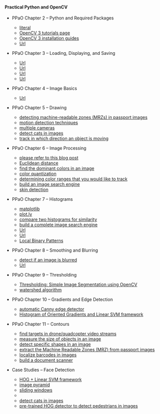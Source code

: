 #### Practical Python and OpenCV

 - PPaO Chapter 2 – Python and Required Packages
   - [literal](http://www.pyimagesearch.com/2015/08/17/the-perfect-computer-vision-environment-pycharm-opencv-and-python-virtual-environments/)
   - [OpenCV 3 tutorials page](http://www.pyimagesearch.com/opencv-tutorials-resources-guides/)
   - [OpenCV 3 installation guides](http://www.pyimagesearch.com/opencv-tutorials-resources-guides/)
   - [Url](https://realpython.com/blog/python/python-virtual-environments-a-primer/)

 - PPaO Chapter 3 – Loading, Displaying, and Saving
   - [Url](http://www.pyimagesearch.com/2014/06/02/opencv-load-image/)
   - [Url](http://www.cyberciti.biz/faq/python-command-line-arguments-argv-example/)
   - [Url](http://www.pyimagesearch.com/2014/11/03/display-matplotlib-rgb-image/)
   - [Url](http://www.pyimagesearch.com/2015/08/24/resolved-matplotlib-figures-not-showing-up-or-displaying/)

 - PPaO Chapter 4 – Image Basics
   - [Url](https://www.learnopencv.com/why-does-opencv-use-bgr-color-format/)

 - PPaO Chapter 5 – Drawing
   - [detecting machine-readable zones (MRZs) in passport images](https://www.pyimagesearch.com/2015/11/30/detecting-machine-readable-zones-in-passport-images/)
   - [motion detection techniques](https://www.pyimagesearch.com/2015/06/01/home-surveillance-and-motion-detection-with-the-raspberry-pi-python-and-opencv/)
   - [multiple cameras](https://www.pyimagesearch.com/2016/01/18/multiple-cameras-with-the-raspberry-pi-and-opencv/)
   - [detect cats in images](https://www.pyimagesearch.com/2016/06/20/detecting-cats-in-images-with-opencv/)
   - [track in which direction an object is moving](https://www.pyimagesearch.com/2015/09/21/opencv-track-object-movement/)

 - PPaO Chapter 6 – Image Processing
   - [please refer to this blog post](https://www.pyimagesearch.com/2014/01/20/basic-image-manipulations-in-python-and-opencv-resizing-scaling-rotating-and-cropping/)
   - [Euclidean distance](https://en.wikipedia.org/wiki/Euclidean_distance)
   - [find the dominant colors in an image](https://www.pyimagesearch.com/2014/05/26/opencv-python-k-means-color-clustering/)
   - [color quantization](https://www.pyimagesearch.com/2014/07/07/color-quantization-opencv-using-k-means-clustering/)
   - [determining color ranges that you would like to track](https://www.pyimagesearch.com/2015/09/14/ball-tracking-with-opencv/)
   - [build an image search engine](https://www.pyimagesearch.com/2014/12/01/complete-guide-building-image-search-engine-python-opencv/)
   - [skin detection](https://www.pyimagesearch.com/2014/08/18/skin-detection-step-step-example-using-python-opencv/)

 - PPaO Chapter 7 – Histograms
   - [matplotlib](https://matplotlib.org/)
   - [plot.ly](https://plot.ly/)
   - [compare two histograms for similarity](https://www.pyimagesearch.com/2014/07/14/3-ways-compare-histograms-using-opencv-python/)
   - [build a complete image search engine](https://www.pyimagesearch.com/2014/12/01/complete-guide-building-image-search-engine-python-opencv/)
   - [Url](https://www.pyimagesearch.com/2014/10/27/opencv-shape-descriptor-hu-moments-example/)
   - [Url](https://www.pyimagesearch.com/2014/04/07/building-pokedex-python-indexing-sprites-using-shape-descriptors-step-3-6/)
   - [Local Binary Patterns](https://www.pyimagesearch.com/2015/12/07/local-binary-patterns-with-python-opencv/)

 - PPaO Chapter 8 – Smoothing and Blurring
   - [detect if an image is blurred](https://www.pyimagesearch.com/2015/09/07/blur-detection-with-opencv/)
   - [Url](http://www.pyimagesearch.com/2016/07/25/convolutions-with-opencv-and-python/)

 - PPaO Chapter 9 – Thresholding
   - [Thresholding: Simple Image Segmentation using OpenCV](http://www.pyimagesearch.com/2014/09/08/thresholding-simple-image-segmentation-using-opencv/)
   - [watershed algorithm](http://www.pyimagesearch.com/2015/11/02/watershed-opencv/)

 - PPaO Chapter 10 – Gradients and Edge Detection
   - [automatic Canny edge detector](http://www.pyimagesearch.com/2015/04/06/zero-parameter-automatic-canny-edge-detection-with-python-and-opencv/)
   - [Histogram of Oriented Gradients and Linear SVM framework](http://www.pyimagesearch.com/2014/11/10/histogram-oriented-gradients-object-detection/)

 - PPaO Chapter 11 – Contours
   - [find targets in drone/quadcopter video streams](http://www.pyimagesearch.com/2015/05/04/target-acquired-finding-targets-in-drone-and-quadcopter-video-streams-using-python-and-opencv/)
   - [measure the size of objects in an image](http://www.pyimagesearch.com/2016/03/28/measuring-size-of-objects-in-an-image-with-opencv/)
   - [detect specific shapes in an image](http://www.pyimagesearch.com/2016/02/08/opencv-shape-detection/)
   - [extract the Machine Readable Zones (MRZ) from passport images](http://www.pyimagesearch.com/2015/11/30/detecting-machine-readable-zones-in-passport-images/)
   - [localize barcodes in images](http://www.pyimagesearch.com/2014/11/24/detecting-barcodes-images-python-opencv/)
   - [build a document scanner](http://www.pyimagesearch.com/2014/09/01/build-kick-ass-mobile-document-scanner-just-5-minutes/)

 - Case Studies – Face Detection
   - [HOG + Linear SVM framework](http://www.pyimagesearch.com/2014/11/10/histogram-oriented-gradients-object-detection/)
   - [image pyramid](http://www.pyimagesearch.com/2015/03/16/image-pyramids-with-python-and-opencv/)
   - [sliding windows](http://www.pyimagesearch.com/2015/03/23/sliding-windows-for-object-detection-with-python-and-opencv/)
   - [](https://github.com/opencv/opencv/tree/master/data/haarcascades)
   - [detect cats in images](http://www.pyimagesearch.com/2016/06/20/detecting-cats-in-images-with-opencv/)
   - [pre-trained HOG detector to detect pedestrians in images](http://www.pyimagesearch.com/2015/11/09/pedestrian-detection-opencv/)